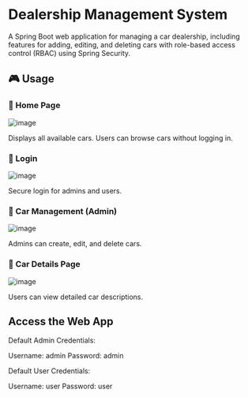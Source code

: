 # Dealership Management System 

A Spring Boot web application for managing a car dealership,
including features for adding, editing, and deleting cars 
with role-based access control (RBAC) using Spring Security.


## 🎮 Usage


### 📌 Home Page
![image](https://github.com/user-attachments/assets/8377cf0d-d487-448c-a217-c02173f681a6)


Displays all available cars.
Users can browse cars without logging in.

### 📌 Login 
![image](https://github.com/user-attachments/assets/584b1682-8741-4150-8b88-c3d6afeade7e)


Secure login for admins and users.

### 📌 Car Management (Admin)

![image](https://github.com/user-attachments/assets/56a4ad31-2885-4802-afcd-41350412b9f7)

Admins can create, edit, and delete cars.

### 📌 Car Details Page

![image](https://github.com/user-attachments/assets/4056d666-6cc3-4325-8370-dae93872ca78)

Users can view detailed car descriptions.


 ## Access the Web App

Default Admin Credentials:

Username: admin Password: admin

Default User Credentials:

Username: user Password: user
